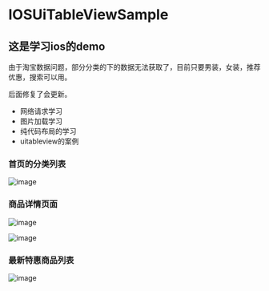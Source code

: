 # IOSUiTableViewSample

## 这是学习ios的demo



由于淘宝数据问题，部分分类的下的数据无法获取了，目前只要男装，女装，推荐优惠，搜索可以用。

后面修复了会更新。



- 网络请求学习
- 图片加载学习
- 纯代码布局的学习
- uitableview的案例

### 首页的分类列表
![image](https://github.com/cat13954/IOSUiTableViewSample/blob/master/img/category.gif)


### 商品详情页面
![image](https://github.com/cat13954/IOSUiTableViewSample/blob/master/img/taobao-dialog.png)

![image](https://github.com/cat13954/IOSUiTableViewSample/blob/master/img/open-taobao.gif)
### 最新特惠商品列表

![image](https://github.com/cat13954/IOSUiTableViewSample/blob/master/img/Xnip2021-03-17_22-15-03.png)
